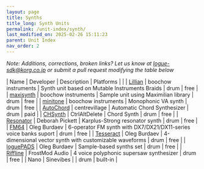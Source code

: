 ```yaml
---
layout: page
title: Synths
title_long: Synth Units
permalink: /unit-index/synth/
last_modified_on: 2025-02-26 15:11:23
parent: Unit Index
nav_order: 2
---
```


_Note: Additions, corrections, broken links? Let us know at logue-sdk@korg.co.jp or submit a pull request modifying the table below_

| Name | Developer | Description | Platforms | |
| [Lillian](https://blog.boochow.com/logue/lillian) | boochow instruments | Synth unit based on Mutable Instruments Braids | drum | free |
| [maxisynth](https://github.com/boochow/maxisynth) | boochow instruments | Sample unit using Maximilian library | drum | free |
| [minitone](https://blog.boochow.com/logue/minitone) | boochow instruments | Monophonic VA synth | drum | free |
| [AutoChord](https://centrevillage.net/products/18) | centrevillage | Automatic Chord Synthesizer | drum | paid |
| [CHSynth](https://ctrl-alt-delete.co.uk/wp/free-korg-drumlogue-synth/) | CtrlAltDelete | Chord Synth | drum | free |
| [Resonator](https://www.icemoonprison.com/blog/?p=780) | Deborah Pickett | Karplus-Strong resonator synth | drum | free |
| [FM64](https://dukesrg.github.io/logue-sdk) | Oleg Burdaev | 6-operator FM synth with DX7/DX21/DX11-series voice banks suport | drum | free |
| [Tesseract](https://github.com/dukesrg/logue-sdk/releases) | Oleg Burdaev | 4-dimensional vector synth with customizable waveforms | drum | free |
| [loguePADS](https://github.com/dukesrg/logue-sdk/releases) | Oleg Burdaev | Sample-based synths set | drum | free |
| [Riffline](https://payhip.com/b/aidtV) | FrostMod Audio | 4 voice polyphonic supersaw synthesizer | drum | free |
| Nano | Sinevibes |             | drum | built-in |

